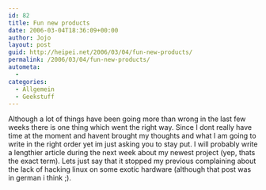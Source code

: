 ```yaml
---
id: 82
title: Fun new products
date: 2006-03-04T18:36:09+00:00
author: Jojo
layout: post
guid: http://heipei.net/2006/03/04/fun-new-products/
permalink: /2006/03/04/fun-new-products/
autometa:
  - 
categories:
  - Allgemein
  - Geekstuff
---
```

Although a lot of things have been going more than wrong in the last few weeks there is one thing which went the right way. Since I dont really have time at the moment and havent brought my thoughts and what I am going to write in the right order yet im just asking you to stay put. I will probably write a lengthier article during the next week about my newest project (yep, thats the exact term). Lets just say that it stopped my previous complaining about the lack of hacking linux on some exotic hardware (although that post was in german i think ;).
